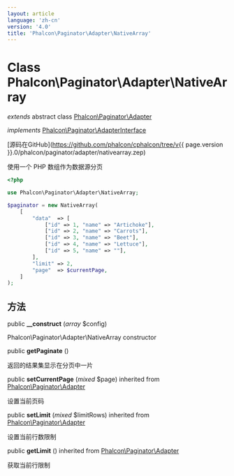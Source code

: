 ```yaml
---
layout: article
language: 'zh-cn'
version: '4.0'
title: 'Phalcon\Paginator\Adapter\NativeArray'
---
```

# Class **Phalcon\Paginator\Adapter\NativeArray**

*extends* abstract class [Phalcon\Paginator\Adapter](Phalcon_Paginator_Adapter)

*implements* [Phalcon\Paginator\AdapterInterface](Phalcon_Paginator_AdapterInterface)

[源码在GitHub](https://github.com/phalcon/cphalcon/tree/v{{ page.version }}.0/phalcon/paginator/adapter/nativearray.zep)

使用一个 PHP 数组作为数据源分页

```php
<?php

use Phalcon\Paginator\Adapter\NativeArray;

$paginator = new NativeArray(
    [
        "data"  => [
            ["id" => 1, "name" => "Artichoke"],
            ["id" => 2, "name" => "Carrots"],
            ["id" => 3, "name" => "Beet"],
            ["id" => 4, "name" => "Lettuce"],
            ["id" => 5, "name" => ""],
        ],
        "limit" => 2,
        "page"  => $currentPage,
    ]
);

```

## 方法

public **__construct** (*array* $config)

Phalcon\Paginator\Adapter\NativeArray constructor

public **getPaginate** ()

返回的结果集显示在分页中一片

public **setCurrentPage** (*mixed* $page) inherited from [Phalcon\Paginator\Adapter](Phalcon_Paginator_Adapter)

设置当前页码

public **setLimit** (*mixed* $limitRows) inherited from [Phalcon\Paginator\Adapter](Phalcon_Paginator_Adapter)

设置当前行数限制

public **getLimit** () inherited from [Phalcon\Paginator\Adapter](Phalcon_Paginator_Adapter)

获取当前行限制
